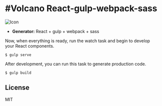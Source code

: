 #Volcano
React-gulp-webpack-sass
===================

![Icon](https://raw.githubusercontent.com/volcanocc/VolcanoUI/master/images/icon.png)


* **Generator:** React + gulp + webpack + sass

Now, when everything is ready, run the watch task and begin to develop your React components.

```
$ gulp serve
```

After development, you can run this task to generate production code.
```
$ gulp build
```

## License

MIT
